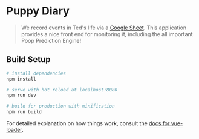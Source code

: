 # Puppy Diary

> We record events in Ted's life via a [Google Sheet](https://docs.google.com/spreadsheets/d/e/2PACX-1vR0v5F0Le1E9ZnvvN-Y3s7EHdJVlW15N1X2PKxY2D0DAQoZH-TszPUOflKGZ2HCXYrYb3vdCn59SKW0/pub?gid=0&single=true&output=csv). This application provides a nice front end for monitoring it, including the all important Poop Prediction Engine!

## Build Setup

``` bash
# install dependencies
npm install

# serve with hot reload at localhost:8080
npm run dev

# build for production with minification
npm run build
```

For detailed explanation on how things work, consult the [docs for vue-loader](http://vuejs.github.io/vue-loader).
